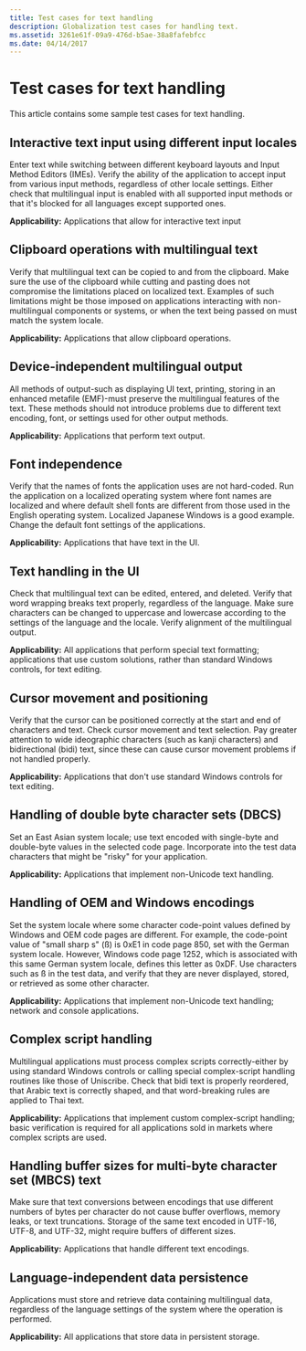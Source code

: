 ```yaml
---
title: Test cases for text handling
description: Globalization test cases for handling text.
ms.assetid: 3261e61f-09a9-476d-b5ae-38a8fafebfcc
ms.date: 04/14/2017
---
```


# Test cases for text handling

This article contains some sample test cases for text handling.

## Interactive text input using different input locales

Enter text while switching between different keyboard layouts and Input Method Editors (IMEs).
Verify the ability of the application to accept input from various input methods, regardless of other locale settings.
Either check that multilingual input is enabled with all supported input methods or that it's blocked for all languages except supported ones.

**Applicability:** Applications that allow for interactive text input

## Clipboard operations with multilingual text

Verify that multilingual text can be copied to and from the clipboard.
Make sure the use of the clipboard while cutting and pasting does not compromise the limitations placed on localized text.
Examples of such limitations might be those imposed on applications interacting with non-multilingual components or systems, or when the text being passed on must match the system locale.

**Applicability:** Applications that allow clipboard operations.

## Device-independent multilingual output

All methods of output-such as displaying UI text, printing, storing in an enhanced metafile (EMF)-must preserve the multilingual features of the text.
These methods should not introduce problems due to different text encoding, font, or settings used for other output methods.

**Applicability:** Applications that perform text output.

## Font independence

Verify that the names of fonts the application uses are not hard-coded.
Run the application on a localized operating system where font names are localized and where default shell fonts are different from those used in the English operating system.
Localized Japanese Windows is a good example.
Change the default font settings of the applications.

**Applicability:** Applications that have text in the UI.

## Text handling in the UI

Check that multilingual text can be edited, entered, and deleted. Verify that word wrapping breaks text properly, regardless of the language.
Make sure characters can be changed to uppercase and lowercase according to the settings of the language and the locale.
Verify alignment of the multilingual output.

**Applicability:** All applications that perform special text formatting; applications that use custom solutions, rather than standard Windows controls, for text editing.

## Cursor movement and positioning

Verify that the cursor can be positioned correctly at the start and end of characters and text. Check cursor movement and text selection.
Pay greater attention to wide ideographic characters (such as kanji characters) and bidirectional (bidi) text, since these can cause cursor movement problems if not handled properly.

**Applicability:** Applications that don't use standard Windows controls for text editing.

## Handling of double byte character sets (DBCS)

Set an East Asian system locale; use text encoded with single-byte and double-byte values in the selected code page. Incorporate into the test data characters that might be "risky" for your application.

**Applicability:** Applications that implement non-Unicode text handling.

## Handling of OEM and Windows encodings

Set the system locale where some character code-point values defined by Windows and OEM code pages are different.
For example, the code-point value of "small sharp s" (ß) is 0xE1 in code page 850, set with the German system locale.
However, Windows code page 1252, which is associated with this same German system locale, defines this letter as 0xDF.
Use characters such as ß in the test data, and verify that they are never displayed, stored, or retrieved as some other character.

**Applicability:** Applications that implement non-Unicode text handling; network and console applications.

## Complex script handling

Multilingual applications must process complex scripts correctly-either by using standard Windows controls or calling special complex-script handling routines like those of Uniscribe.
Check that bidi text is properly reordered, that Arabic text is correctly shaped, and that word-breaking rules are applied to Thai text.

**Applicability:** Applications that implement custom complex-script handling; basic verification is required for all applications sold in markets where complex scripts are used.

## Handling buffer sizes for multi-byte character set (MBCS) text

Make sure that text conversions between encodings that use different numbers of bytes per character do not cause buffer overflows, memory leaks, or text truncations.
Storage of the same text encoded in UTF-16, UTF-8, and UTF-32, might require buffers of different sizes.

**Applicability:** Applications that handle different text encodings.

## Language-independent data persistence

Applications must store and retrieve data containing multilingual data, regardless of the language settings of the system where the operation is performed.

**Applicability:** All applications that store data in persistent storage.
